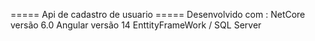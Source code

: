 ===== Api de cadastro de usuario =====
Desenvolvido com :
NetCore versão 6.0
Angular versão 14
EnttityFrameWork / SQL Server
